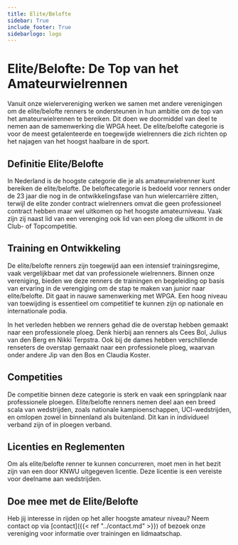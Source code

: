 ```yaml
---
title: Elite/Belofte
sidebar: True
include_footer: True
sidebarlogo: logo
---
```


# Elite/Belofte: De Top van het Amateurwielrennen

Vanuit onze wielervereniging werken we samen met andere verenigingen om de elite/belofte
renners te ondersteunen in hun ambitie om de top van het amateurwielrennen te bereiken.
Dit doen we doormiddel van deel te nemen aan de samenwerking die WPGA heet.
De elite/belofte categorie is voor de meest getalenteerde en 
toegewijde wielrenners die zich richten op het najagen van het hoogst haalbare in de sport.

## Definitie Elite/Belofte

In Nederland is de hoogste categorie die je als amateurwielrenner kunt bereiken de elite/belofte. 
De beloftecategorie is bedoeld voor renners onder de 23 jaar die nog in de 
ontwikkelingsfase van hun wielercarrière zitten, terwijl de elite zonder contract 
wielrenners omvat die geen professioneel contract hebben maar wel uitkomen 
op het hoogste amateurniveau. Vaak zijn zij naast lid van een verenging ook lid van een ploeg 
die uitkomt in de Club- of Topcompetitie.

## Training en Ontwikkeling

De elite/belofte renners zijn toegewijd aan een intensief trainingsregime,
vaak vergelijkbaar met dat van professionele wielrenners. Binnen onze vereniging,
bieden we deze renners de trainingen en begeleiding op basis van ervaring in de 
verengiging om de stap te maken van junior naar elite/belofte. Dit gaat in nauwe 
samenwerking met WPGA. Een hoog niveau van toewijding is essentieel om competitief
te kunnen zijn op nationale en internationale podia.

In het verleden hebben we renners gehad die de overstap hebben gemaakt naar 
een professionele ploeg. Denk hierbij aan renners als Cees Bol, Julius van den Berg en Nikki Terpstra.
Ook bij de dames hebben verschillende renseters de overstap gemaakt naar een professionele ploeg, waarvan 
onder andere Jip van den Bos en Claudia Koster.

## Competities

De competitie binnen deze categorie is sterk en vaak een springplank naar
professionele ploegen. Elite/belofte renners nemen deel aan een breed scala van 
wedstrijden, zoals nationale kampioenschappen, UCI-wedstrijden, en omlopen zowel 
in binnenland als buitenland. Dit kan in individueel verband zijn of in ploegen verband.

## Licenties en Reglementen

Om als elite/belofte renner te kunnen concurreren, moet men in het bezit zijn 
van een door KNWU uitgegeven licentie. Deze licentie is een vereiste voor deelname aan wedstrijden.

## Doe mee met de Elite/Belofte

Heb jij interesse in rijden op het aller hoogste amateur niveau?
Neem contact op via [contact]({{< ref "../contact.md" >}}) of bezoek onze vereniging voor
informatie over trainingen en lidmaatschap. 